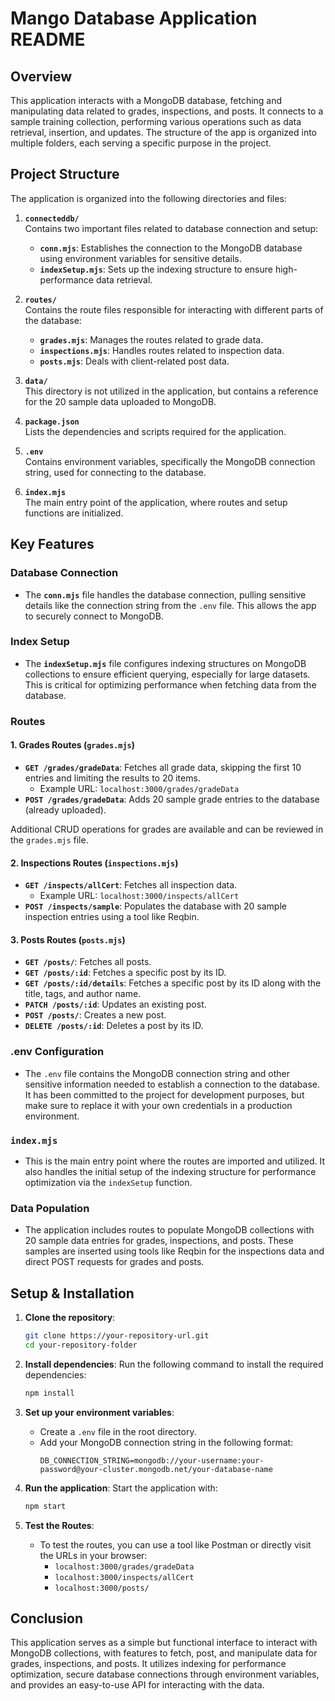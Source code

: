 # Mango Database Application README

## Overview

This application interacts with a MongoDB database, fetching and manipulating data related to grades, inspections, and posts. It connects to a sample training collection, performing various operations such as data retrieval, insertion, and updates. The structure of the app is organized into multiple folders, each serving a specific purpose in the project.

## Project Structure

The application is organized into the following directories and files:

1. **`connecteddb/`**  
   Contains two important files related to database connection and setup:
   - **`conn.mjs`**: Establishes the connection to the MongoDB database using environment variables for sensitive details.
   - **`indexSetup.mjs`**: Sets up the indexing structure to ensure high-performance data retrieval.

2. **`routes/`**  
   Contains the route files responsible for interacting with different parts of the database:
   - **`grades.mjs`**: Manages the routes related to grade data.
   - **`inspections.mjs`**: Handles routes related to inspection data.
   - **`posts.mjs`**: Deals with client-related post data.

3. **`data/`**  
   This directory is not utilized in the application, but contains a reference for the 20 sample data uploaded to MongoDB.

4. **`package.json`**  
   Lists the dependencies and scripts required for the application.

5. **`.env`**  
   Contains environment variables, specifically the MongoDB connection string, used for connecting to the database.

6. **`index.mjs`**  
   The main entry point of the application, where routes and setup functions are initialized.

## Key Features

### Database Connection
- The **`conn.mjs`** file handles the database connection, pulling sensitive details like the connection string from the `.env` file. This allows the app to securely connect to MongoDB.

### Index Setup
- The **`indexSetup.mjs`** file configures indexing structures on MongoDB collections to ensure efficient querying, especially for large datasets. This is critical for optimizing performance when fetching data from the database.

### Routes

#### 1. **Grades Routes (`grades.mjs`)**
   - **`GET /grades/gradeData`**: Fetches all grade data, skipping the first 10 entries and limiting the results to 20 items.  
     - Example URL: `localhost:3000/grades/gradeData`
   - **`POST /grades/gradeData`**: Adds 20 sample grade entries to the database (already uploaded).

   Additional CRUD operations for grades are available and can be reviewed in the `grades.mjs` file.

#### 2. **Inspections Routes (`inspections.mjs`)**
   - **`GET /inspects/allCert`**: Fetches all inspection data.  
     - Example URL: `localhost:3000/inspects/allCert`
   - **`POST /inspects/sample`**: Populates the database with 20 sample inspection entries using a tool like Reqbin.

#### 3. **Posts Routes (`posts.mjs`)**
   - **`GET /posts/`**: Fetches all posts.
   - **`GET /posts/:id`**: Fetches a specific post by its ID.
   - **`GET /posts/:id/details`**: Fetches a specific post by its ID along with the title, tags, and author name.
   - **`PATCH /posts/:id`**: Updates an existing post.
   - **`POST /posts/`**: Creates a new post.
   - **`DELETE /posts/:id`**: Deletes a post by its ID.

### .env Configuration
- The `.env` file contains the MongoDB connection string and other sensitive information needed to establish a connection to the database. It has been committed to the project for development purposes, but make sure to replace it with your own credentials in a production environment.

### `index.mjs`
- This is the main entry point where the routes are imported and utilized. It also handles the initial setup of the indexing structure for performance optimization via the `indexSetup` function.

### Data Population
- The application includes routes to populate MongoDB collections with 20 sample data entries for grades, inspections, and posts. These samples are inserted using tools like Reqbin for the inspections data and direct POST requests for grades and posts.

## Setup & Installation

1. **Clone the repository**:
   ```bash
   git clone https://your-repository-url.git
   cd your-repository-folder
   ```

2. **Install dependencies**:
   Run the following command to install the required dependencies:
   ```bash
   npm install
   ```

3. **Set up your environment variables**:
   - Create a `.env` file in the root directory.
   - Add your MongoDB connection string in the following format:
     ```
     DB_CONNECTION_STRING=mongodb://your-username:your-password@your-cluster.mongodb.net/your-database-name
     ```

4. **Run the application**:
   Start the application with:
   ```bash
   npm start
   ```

5. **Test the Routes**:
   - To test the routes, you can use a tool like Postman or directly visit the URLs in your browser:
     - `localhost:3000/grades/gradeData`
     - `localhost:3000/inspects/allCert`
     - `localhost:3000/posts/`

## Conclusion

This application serves as a simple but functional interface to interact with MongoDB collections, with features to fetch, post, and manipulate data for grades, inspections, and posts. It utilizes indexing for performance optimization, secure database connections through environment variables, and provides an easy-to-use API for interacting with the data.


